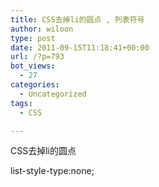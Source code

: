 ```yaml
---
title: CSS去掉li的圆点 , 列表符号
author: wiloon
type: post
date: 2011-09-15T11:18:41+00:00
url: /?p=793
bot_views:
  - 27
categories:
  - Uncategorized
tags:
  - CSS

---
```

CSS去掉li的圆点
  
list-style-type:none;